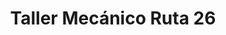 ---
title: "Taller Mecánico Ruta 26"
url: /salta/taller-mecanico-ruta-26/
shop: reparación de automóviles
---